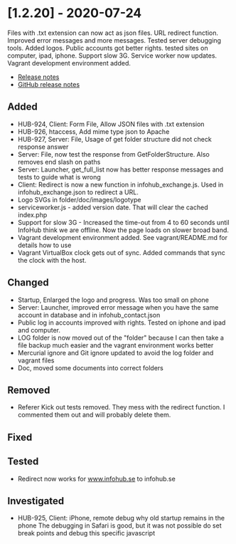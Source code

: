 # [1.2.20] - 2020-07-24
Files with .txt extension can now act as json files. URL redirect function. Improved error messages and more messages. Tested server debugging tools. Added logos. Public accounts got better rights. tested sites on computer, ipad, iphone. Support slow 3G. Service worker now updates. Vagrant development environment added.

* [Release notes](main,release_v1_v1v2_v1v2v20)
* [GitHub release notes](https://github.com/peterlembke/infohub/releases/tag/v1.2.20)

## Added
* HUB-924, Client: Form File, Allow JSON files with .txt extension
* HUB-926, htaccess, Add mime type json to Apache
* HUB-927, Server: File, Usage of get folder structure did not check response answer
* Server: File, now test the response from GetFolderStructure. Also removes end slash on paths
* Server: Launcher, get_full_list now has better response messages and tests to guide what is wrong
* Client: Redirect is now a new function in infohub_exchange.js. Used in infohub_exchange.json to redirect a URL.
* Logo SVGs in folder/doc/images/logotype
* serviceworker.js - added version date. That will clear the cached index.php
* Support for slow 3G - Increased the time-out from 4 to 60 seconds until InfoHub think we are offline. Now the page loads on slower broad band.
* Vagrant development environment added. See vagrant/README.md for details how to use
* Vagrant VirtualBox clock gets out of sync. Added commands that sync the clock with the host.

## Changed
* Startup, Enlarged the logo and progress. Was too small on phone
* Server: Launcher, improved error message when you have the same account in database and in infohub_contact.json
* Public log in accounts improved with rights. Tested on iphone and ipad and computer.
* LOG folder is now moved out of the "folder" because I can then take a file backup much easier and the vagrant environment works better
* Mercurial ignore and Git ignore updated to avoid the log folder and vagrant files
* Doc, moved some documents into correct folders

## Removed
* Referer Kick out tests removed. They mess with the redirect function. I commented them out and will probably delete them.

## Fixed

## Tested
* Redirect now works for www.infohub.se to infohub.se

## Investigated
* HUB-925, Client: iPhone, remote debug why old startup remains in the phone
    The debugging in Safari is good, but it was not possible do set break points and debug this specific javascript
